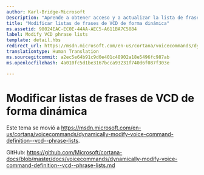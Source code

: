 ```yaml
---
author: Karl-Bridge-Microsoft
Description: "Aprende a obtener acceso y a actualizar la lista de frases admitidas (elementos PhraseList) en un archivo de definición de comando de voz (VCD), mediante el resultado de reconocimiento de voz en tiempo de ejecución."
title: "Modificar listas de frases de VCD de forma dinámica"
ms.assetid: 98024EAC-EC0E-44AA-AEC5-A611BA7C5884
label: Modify VCD phrase lists
template: detail.hbs
redirect_url: https://msdn.microsoft.com/en-us/cortana/voicecommands/dynamically-modify-voice-command-definition--vcd--phrase-lists
translationtype: Human Translation
ms.sourcegitcommit: a2ec5e64b91c9d0e401c48902a18e5496fc987ab
ms.openlocfilehash: 4a010fc5d1be3167bcca93231f740d6f087f303e

---
```


# Modificar listas de frases de VCD de forma dinámica

Este tema se movió a https://msdn.microsoft.com/en-us/cortana/voicecommands/dynamically-modify-voice-command-definition--vcd--phrase-lists.

GitHub: https://github.com/Microsoft/cortana-docs/blob/master/docs/voicecommands/dynamically-modify-voice-command-definition--vcd--phrase-lists.md



<!--HONumber=Aug16_HO3-->


